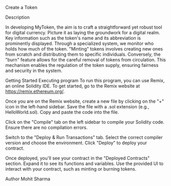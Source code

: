 Create a Token

Description

In developing MyToken, the aim is to craft a straightforward yet robust tool for digital currency. Picture it as laying the groundwork for a digital realm. Key information such as the token's name and its abbreviation is prominently displayed. Through a specialized system, we monitor who holds how much of the token. "Minting" tokens involves creating new ones from scratch and distributing them to specific individuals. Conversely, the "burn" feature allows for the careful removal of tokens from circulation. This mechanism enables the regulation of the token supply, ensuring fairness and security in the system.  

Getting Started
Executing program
To run this program, you can use Remix, an online Solidity IDE. To get started, go to the Remix website at https://remix.ethereum.org/.

Once you are on the Remix website, create a new file by clicking on the "+" icon in the left-hand sidebar. Save the file with a .sol extension (e.g., HelloWorld.sol). Copy and paste the code into the file.

Click on the "Compile" tab on the left sidebar to compile your Solidity code. Ensure there are no compilation errors.

Switch to the "Deploy & Run Transactions" tab. Select the correct compiler version and choose the environment. Click "Deploy" to deploy your contract.

Once deployed, you'll see your contract in the "Deployed Contracts" section. Expand it to see its functions and variables. Use the provided UI to interact with your contract, such as minting or burning tokens.

Author
Mohit Sharma
